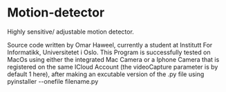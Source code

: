 # Motion-detector
Highly sensitive/ adjustable motion detector.

Source code written by Omar Haweel, currently a student at Institutt For Informatikk, Universitetet i Oslo.
This Program is successfully tested on MacOs using either the integrated Mac Camera or a
Iphone Camera that is registered on the same ICloud Account (the videoCapture parameter is by default 1 here), after making an excutable version of the .py file using pyinstaller --onefile filename.py
